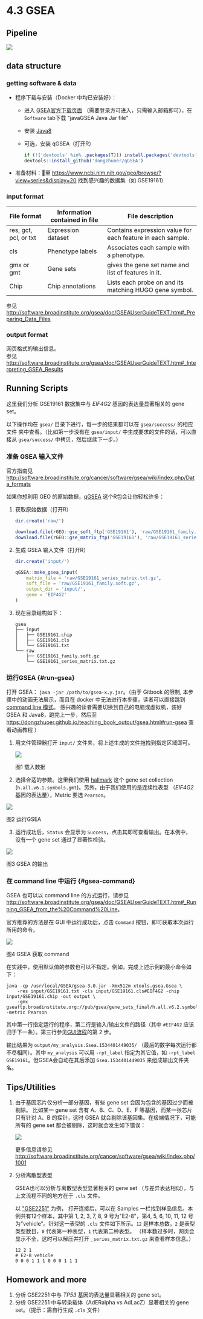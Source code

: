 # 4.3 GSEA

## Pipeline

![](.gitbook/assets/gsea-home.png)

## data structure

### getting software & data 

- 程序下载与安装（Docker 中均已安装好）：

  - 进入 [GSEA官方下载页面](http://software.broadinstitute.org/gsea/downloads.jsp)
        （需要登录方可进入，只需输入邮箱即可），在 `Software` tab下载 "javaGSEA Java Jar file"
  - 安装 [Java8](http://www.oracle.com/technetwork/java/javase/downloads/index.html) 
  - 可选，安装 qGSEA（打开R）
    
    ```r
    if (!('devtools' %in% .packages(T))) install.packages('devtools')
    devtools::install_github('dongzhuoer/qGSEA')
    ```

-  准备材料：至 <https://www.ncbi.nlm.nih.gov/geo/browse/?view=series&display=20> 找到感兴趣的数据集（如 GSE19161）

### input format

| **File format**       | **Information contained in file** | **File description**                                       |
|-----------------------|-----------------------------------|------------------------------------------------------------|
| res, gct, pcl, or txt | Expression dataset                | Contains expression value for each feature in each sample. |
| cls                   | Phenotype labels                  | Associates each sample with a phenotype.                   |
| gmx or gmt            | Gene sets                         | gives the gene set name and list of features in it.        |
| Chip                  | Chip annotations                  | Lists each probe on and its matching HUGO gene symbol.     |

参见 <http://software.broadinstitute.org/gsea/doc/GSEAUserGuideTEXT.htm#_Preparing_Data_Files>

### output format

网页格式的输出信息。  
参见 <http://software.broadinstitute.org/gsea/doc/GSEAUserGuideTEXT.htm#_Interpreting_GSEA_Results>


## Running Scripts
<!-- for unittest is in docker repo -->
这里我们分析 GSE19161 数据集中与 _EIF4G2_ 基因的表达量显著相关的 gene set。

以下操作均在 `gsea/` 目录下进行，每一步的结果都可以在 `gsea/success/` 的相应文件
    夹中查看。（比如第一步没有在 `gsea/input/` 中生成要求的文件的话，可以直接从 
    `gsea/success/` 中拷贝，然后继续下一步。）

### 准备 GSEA 输入文件

官方指南见 <http://software.broadinstitute.org/cancer/software/gsea/wiki/index.php/Data_formats>

如果你想利用 GEO 的原始数据，[qGSEA](https://github.com/dongzhuoer/qGSEA) 这个R包会让你轻松许多：

1. 获取原始数据（打开R）

   ```r
   dir.create('raw/')

   download.file(rGEO::gse_soft_ftp('GSE19161'), 'raw/GSE19161_family.soft.gz')
   download.file(rGEO::gse_matrix_ftp('GSE19161'), 'raw/GSE19161_series_matrix.txt.gz')
   ```

1. 生成 GSEA 输入文件（打开R）

   ```r
   dir.create('input/')

   qGSEA::make_gsea_input(
       matrix_file = 'raw/GSE19161_series_matrix.txt.gz',
       soft_file = 'raw/GSE19161_family.soft.gz',
       output_dir = 'input/', 
       gene = 'EIF4G2'
   )
   ```

1. 现在目录结构如下：
   <!-- `tree` --->
   ```
   gsea
   ├── input
   │   ├── GSE19161.chip
   │   ├── GSE19161.cls
   │   └── GSE19161.txt
   └── raw
       ├── GSE19161_family.soft.gz
       └── GSE19161_series_matrix.txt.gz
   ```

### 运行GSEA {#run-gsea}

打开 GSEA： `java -jar /path/to/gsea-x.y.jar`。（由于 Gitbook 的限制, 
    本步骤中的动画无法展示，而且在 docker 中无法进行本步骤，读者可以直接跳到 [command line 模式](#gsea-command)。
    感兴趣的读者需要切换到自己的电脑或虚拟机，装好 GSEA 和 Java8，跑完上一步，然后至 
    https://dongzhuoer.github.io/teaching_book_output/gsea.html#run-gsea 查看动画教程 ）

1. 用文件管理器打开 `input/` 文件夹，将上述生成的文件拖拽到指定区域即可。

   ![](.gitbook/assets/gsea-load-data.gif)

   图1 载入数据

2. 选择合适的参数。这里我们使用 [hallmark](https://doi.org/10.1016/j.cels.2015.12.004) 
       这个 gene set collection (`h.all.v6.1.symbols.gmt`)。另外，由于我们使用的是连续性表型
       （_EIF4G2_ 基因的表达量），Metric 要选 `Pearson`。

![](.gitbook/assets/gsea-run.gif)

图2 运行GSEA

3. 运行成功后，`Status` 会显示为 `Success`，点击其即可查看输出。在本例中，
        没有一个 gene set 通过了显著性检验。

![](.gitbook/assets/gsea-result.gif)

图3 GSEA 的输出

### 在 command line 中运行 {#gsea-command}

GSEA 也可以以 command line 的方式运行，请参见 
    <http://software.broadinstitute.org/gsea/doc/GSEAUserGuideTEXT.htm#_Running_GSEA_from_the%20Command%20Line>。

官方推荐的方法是在 GUI 中运行成功后，点击 `Command` 按钮，即可获取本次运行所用的命令。

![](.gitbook/assets/gsea-command.gif)

图4 GSEA 获取 command

在实践中，使用默认值的参数也可以不指定。例如，完成上述示例的最小命令如下：

```
java -cp /usr/local/GSEA/gsea-3.0.jar -Xmx512m xtools.gsea.Gsea \
    -res input/GSE19161.txt -cls input/GSE19161.cls#EIF4G2 -chip input/GSE19161.chip -out output \
    -gmx gseaftp.broadinstitute.org://pub/gsea/gene_sets_final/h.all.v6.2.symbols.gmt -metric Pearson
```

其中第一行指定运行的程序，第二行是输入/输出文件的路径（其中 `#EIF4G2` 应该归于下一条）。第三行参见[GUI流程](#run-gsea)的第 2 步。

输出结果为 `output/my_analysis.Gsea.1534401449035/` （最后的数字每次运行都不尽相同）。其中 `my_analysis` 可以用 `-rpt_label` 指定为其它值，如 `-rpt_label GSE19161`。但GSEA会自动在其后添加 `Gsea.1534401449035` 来组成输出文件夹名。

## Tips/Utilities

1. 由于基因芯片仅分析一部分基因，有些 gene set 会因为包含的基因过少而被剔除。
        比如某一 gene set 含有 A、B、C、D、E、F 等基因，而某一张芯片只有针对 A、B
        的探针，这时 GSEA 就会剔除该基因集。在极端情况下，可能所有的 gene set 
        都会被剔除，这时就会发生如下错误：
   
   ![](.gitbook/assets/gsea-no-gene-set-error.png)

   更多信息请参见 <http://software.broadinstitute.org/cancer/software/gsea/wiki/index.php/1001>

1. 分析离散型表型

   GSEA也可以分析与离散型表型显著相关的 gene set （与差异表达相似），与上文流程不同的地方在于 `.cls` 文件。 
   
   以 ["GSE2251"](https://www.ncbi.nlm.nih.gov/geo/query/acc.cgi?acc=GSE2251) 为例，
   打开连接后，可以在 Samples 一栏找到样品信息。本例共有12个样本，其中第
   1, 2, 3, 7, 8, 9 号为"E2-8"，第4, 5, 6, 10, 11, 12 号为"vehicle"。针对这一表型的
   `.cls` 文件如下所示。`12` 是样本总数，`2` 是表型类型数目，`0` 代表第一种表型，`1` 代表第二种表型。
   （样本数过多时，网页会显示不全，这时可以解压并打开 `_series_matrix.txt.gz` 来查看样本信息。）

   ```
   12 2 1
   # E2-8 vehicle
   0 0 0 1 1 1 0 0 0 1 1 1
   ```

## Homework and more

1. 分析 GSE2251 中与 _TP53_ 基因的表达量显著相关的 gene set。
1. 分析 GSE2251 中与转染载体（AdERalpha vs AdLacZ）显著相关的 gene set。（提示：需自行生成 `.cls` 文件）

<!-- homework answer

`cd gsea`

```r
download.file(rGEO::gse_soft_ftp('GSE2251'), 'raw/GSE2251_family.soft.gz')
download.file(rGEO::gse_matrix_ftp('GSE2251'), 'raw/GSE2251_series_matrix.txt.gz')


qGSEA::make_gsea_input(
    matrix_file = 'raw/GSE2251_series_matrix.txt.gz', 
    soft_file = 'raw/GSE2251_family.soft.gz',
    'input', 'TP53'
)
```

```bash
java -cp /media/computer/opt/GSEA/gsea-3.0.jar -Xmx512m xtools.gsea.Gsea \
    -res input/GSE2251.txt -cls input/GSE2251.cls#TP53 -chip input/GSE2251.chip -out output \
    -gmx gseaftp.broadinstitute.org://pub/gsea/gene_sets_final/h.all.v6.2.symbols.gmt -metric Pearson

java -cp /media/computer/opt/GSEA/gsea-3.0.jar -Xmx512m xtools.gsea.Gsea \
    -res input/GSE2251.txt -cls input/GSE2251_vector.cls#AdERalpha_versus_AdLacZ -chip input/GSE2251.chip -out output \
    -gmx gseaftp.broadinstitute.org://pub/gsea/gene_sets_final/h.all.v6.2.symbols.gmt
```

-->


